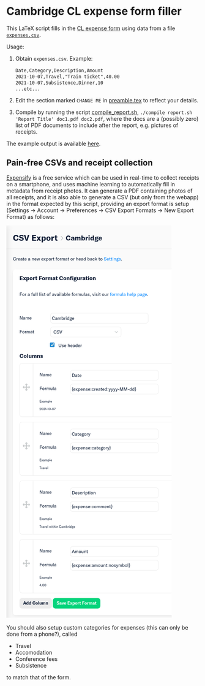 # Cambridge CL expense form filler

This LaTeX script fills in the [CL expense form](template.pdf) using data from
a file [`expenses.csv`](expenses.csv).

Usage:

1. Obtain `expenses.csv`. Example:

    ```csv
    Date,Category,Description,Amount
    2021-10-07,Travel,"Train ticket",40.00
    2021-10-07,Subsistence,Dinner,10
    ...etc...
    ```

2. Edit the section marked `CHANGE ME` in [preamble.tex](preamble.tex) to reflect
   your details.
3. Compile by running the script [compile_report.sh](compile_report.sh), ```./compile report.sh 'Report Title' doc1.pdf doc2.pdf```, where the docs are a (possibly zero) list of PDF documents to include after the report, e.g. pictures of receipts.

The example output is available [here](misc/example_report.pdf).

## Pain-free CSVs and receipt collection

[Expensify](https://www.expensify.com/) is a free service which can be used in
real-time to collect receipts on a smartphone, and uses machine learning to
automatically fill in metadata from receipt photos. It can generate a PDF
containing photos of all receipts, and it is also able to generate a CSV (but
only from the webapp) in the format expected by this script, providing an
export format is setup (Settings → Account → Preferences → CSV Export Formats →
New Export Format) as follows:

![Expensify CSV export format](misc/expensify.png)

You should also setup custom categories for expenses (this can only be done
from a phone?), called

* Travel
* Accomodation
* Conference fees
* Subsistence

to match that of the form.
